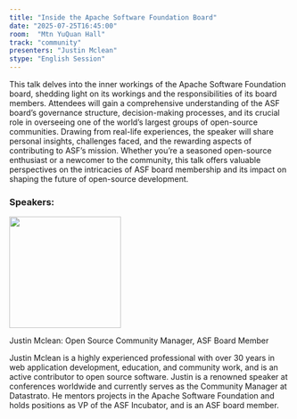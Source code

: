 ```yaml
---
title: "Inside the Apache Software Foundation Board"
date: "2025-07-25T16:45:00"
room:  "Mtn YuQuan Hall"
track: "community"
presenters: "Justin Mclean"
stype: "English Session"
---
```


This talk delves into the inner workings of the Apache Software Foundation board, shedding light on its workings and the responsibilities of its board members. Attendees will gain a comprehensive understanding of the ASF board’s governance structure, decision-making processes, and its crucial role in overseeing one of the world’s largest groups of open-source communities. Drawing from real-life experiences, the speaker will share personal insights, challenges faced, and the rewarding aspects of contributing to ASF’s mission. Whether you’re a seasoned open-source enthusiast or a newcomer to the community, this talk offers valuable perspectives on the intricacies of ASF board membership and its impact on shaping the future of open-source development.

### Speakers:


<img src="https://sessionize.com/image/f7f9-400o400o1-psgL8jgznDsATwZF9JLL66.jpg" width="200" /><br/>

Justin Mclean: Open Source Community Manager, ASF Board Member

Justin Mclean is a highly experienced professional with over 30 years in web application development, education, and community work, and is an active contributor to open source software. Justin is a renowned speaker at conferences worldwide and currently serves as the Community Manager at Datastrato. He mentors projects in the Apache Software Foundation and holds positions as VP of the ASF Incubator, and is an ASF board member.